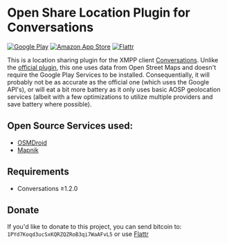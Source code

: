 # Open Share Location Plugin for Conversations

[![Google Play](https://developer.android.com/images/brand/en_generic_rgb_wo_45.png)](https://play.google.com/store/apps/details?id=com.samwhited.opensharelocationplugin)
[![Amazon App Store](https://images-na.ssl-images-amazon.com/images/G/01/AmazonMobileApps/amazon-apps-store-us-black.png)](https://www.amazon.com/gp/product/B015M1CBJO)
[![Flattr](https://button.flattr.com/flattr-badge-large.png)][flattrthis]

This is a location sharing plugin for the XMPP client
[Conversations][conversations]. Unlike the
[official plugin][conversations-loc], this one uses data from Open Street Maps
and doesn't require the Google Play Services to be installed. Consequentially,
it will probably not be as accurate as the official one (which uses the Google
API's), or will eat a bit more battery as it only uses basic AOSP geolocation
services (albeit with a few optimizations to utilize multiple providers and
save battery where possible).

## Open Source Services used:

 - [OSMDroid][osmdroid]
 - [Mapnik][mapnik]

## Requirements

 - Conversations ≥1.2.0


## Donate

If you'd like to donate to this project, you can send bitcoin to:
`1PYd7Koqd3ucSxKQRZQZRoB3qi7WaAFvL5` or use [Flattr][flattrthis]

[conversations]: https://github.com/siacs/Conversations
[conversations-loc]: https://github.com/siacs/ShareLocationPlugin
[osmdroid]: https://github.com/osmdroid/osmdroid
[mapnik]: http://mapnik.org/
[flattrthis]: https://flattr.com/submit/auto?user_id=SamWhited&url=https%3A%2F%2Fbitbucket.org%2FSamWhited%2Fopensharelocationplugin
